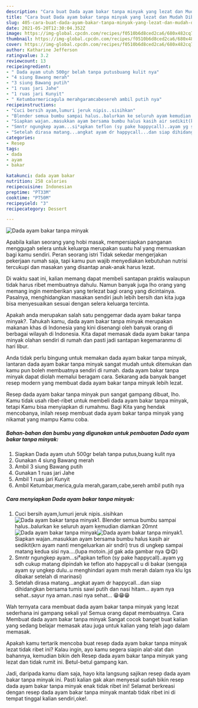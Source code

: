 ```yaml
---
description: "Cara buat Dada ayam bakar tanpa minyak yang lezat dan Mudah Dibuat"
title: "Cara buat Dada ayam bakar tanpa minyak yang lezat dan Mudah Dibuat"
slug: 405-cara-buat-dada-ayam-bakar-tanpa-minyak-yang-lezat-dan-mudah-dibuat
date: 2021-05-20T12:30:04.352Z
image: https://img-global.cpcdn.com/recipes/f0510b6d8ced2ca6/680x482cq70/dada-ayam-bakar-tanpa-minyak-foto-resep-utama.jpg
thumbnail: https://img-global.cpcdn.com/recipes/f0510b6d8ced2ca6/680x482cq70/dada-ayam-bakar-tanpa-minyak-foto-resep-utama.jpg
cover: https://img-global.cpcdn.com/recipes/f0510b6d8ced2ca6/680x482cq70/dada-ayam-bakar-tanpa-minyak-foto-resep-utama.jpg
author: Katharine Jefferson
ratingvalue: 3.2
reviewcount: 13
recipeingredient:
- " Dada ayam utuh 500gr belah tanpa putusbuang kulit nya"
- "4 siung Bawang merah"
- "3 siung Bawang putih"
- "1 ruas jari Jahe"
- "1 ruas jari Kunyit"
- " Ketumbarmericagula merahgaramcabesereh ambil putih nya"
recipeinstructions:
- "Cuci bersih ayam,lumuri jeruk nipis..sisihkan"
- "Blender semua bumbu sampai halus..balurkan ke seluruh ayam kemudian diamkan 20mnt"
- "Siapkan wajan..masukkan ayam bersama bumbu halus kasih air sedikit(krn ayam nanti mengeluarkan air sndri) trus di ungkep sampai matang kedua sisi nya....(lupa motoin..jd gak ada gambar nya 😋😋)"
- "Smntr ngungkep ayam...si⁸apkan teflon (sy pake happycall)..ayam yg sdh cukup matang dipindah ke teflon ato happycall u di bakar (sengaja ayam sy ungkep dulu..u menghindari ayam msh merah dalam nya klu lgs dibakar setelah di marinasi)"
- "Setelah dirasa matang...angkat ayam dr happycall...dan siap dihidangkan bersama tumis sawi putih dan nasi hitam... ayam nya sehat..sayur nya aman..nasi nya sehat... 😁😁😁"
categories:
- Resep
tags:
- dada
- ayam
- bakar

katakunci: dada ayam bakar 
nutrition: 258 calories
recipecuisine: Indonesian
preptime: "PT33M"
cooktime: "PT50M"
recipeyield: "3"
recipecategory: Dessert

---
```



![Dada ayam bakar tanpa minyak](https://img-global.cpcdn.com/recipes/f0510b6d8ced2ca6/680x482cq70/dada-ayam-bakar-tanpa-minyak-foto-resep-utama.jpg)

Apabila kalian seorang yang hobi masak, mempersiapkan panganan menggugah selera untuk keluarga merupakan suatu hal yang memuaskan bagi kamu sendiri. Peran seorang istri Tidak sekedar mengerjakan pekerjaan rumah saja, tapi kamu pun wajib menyediakan kebutuhan nutrisi tercukupi dan masakan yang disantap anak-anak harus lezat.

Di waktu  saat ini, kalian memang dapat membeli santapan praktis walaupun tidak harus ribet membuatnya dahulu. Namun banyak juga lho orang yang memang ingin memberikan yang terlezat bagi orang yang dicintainya. Pasalnya, menghidangkan masakan sendiri jauh lebih bersih dan kita juga bisa menyesuaikan sesuai dengan selera keluarga tercinta. 



Apakah anda merupakan salah satu penggemar dada ayam bakar tanpa minyak?. Tahukah kamu, dada ayam bakar tanpa minyak merupakan makanan khas di Indonesia yang kini disenangi oleh banyak orang di berbagai wilayah di Indonesia. Kita dapat memasak dada ayam bakar tanpa minyak olahan sendiri di rumah dan pasti jadi santapan kegemaranmu di hari libur.

Anda tidak perlu bingung untuk memakan dada ayam bakar tanpa minyak, lantaran dada ayam bakar tanpa minyak sangat mudah untuk ditemukan dan kamu pun boleh membuatnya sendiri di rumah. dada ayam bakar tanpa minyak dapat diolah memalui beragam cara. Sekarang ada banyak banget resep modern yang membuat dada ayam bakar tanpa minyak lebih lezat.

Resep dada ayam bakar tanpa minyak pun sangat gampang dibuat, lho. Kamu tidak usah ribet-ribet untuk membeli dada ayam bakar tanpa minyak, tetapi Kamu bisa menyiapkan di rumahmu. Bagi Kita yang hendak mencobanya, inilah resep membuat dada ayam bakar tanpa minyak yang nikamat yang mampu Kamu coba.

<!--inarticleads1-->

##### Bahan-bahan dan bumbu yang digunakan untuk pembuatan Dada ayam bakar tanpa minyak:

1. Siapkan  Dada ayam utuh 500gr belah tanpa putus,buang kulit nya
1. Gunakan 4 siung Bawang merah
1. Ambil 3 siung Bawang putih
1. Gunakan 1 ruas jari Jahe
1. Ambil 1 ruas jari Kunyit
1. Ambil  Ketumbar,merica,gula merah,garam,cabe,sereh ambil putih nya




<!--inarticleads2-->

##### Cara menyiapkan Dada ayam bakar tanpa minyak:

1. Cuci bersih ayam,lumuri jeruk nipis..sisihkan
<img src="https://img-global.cpcdn.com/steps/e9d77bb86264f989/160x128cq70/dada-ayam-bakar-tanpa-minyak-langkah-memasak-1-foto.jpg" alt="Dada ayam bakar tanpa minyak">1. Blender semua bumbu sampai halus..balurkan ke seluruh ayam kemudian diamkan 20mnt
<img src="https://img-global.cpcdn.com/steps/4c6cc665551718af/160x128cq70/dada-ayam-bakar-tanpa-minyak-langkah-memasak-2-foto.jpg" alt="Dada ayam bakar tanpa minyak"><img src="https://img-global.cpcdn.com/steps/c9fe21b6b5f2e955/160x128cq70/dada-ayam-bakar-tanpa-minyak-langkah-memasak-2-foto.jpg" alt="Dada ayam bakar tanpa minyak">1. Siapkan wajan..masukkan ayam bersama bumbu halus kasih air sedikit(krn ayam nanti mengeluarkan air sndri) trus di ungkep sampai matang kedua sisi nya....(lupa motoin..jd gak ada gambar nya 😋😋)
1. Smntr ngungkep ayam...si⁸apkan teflon (sy pake happycall)..ayam yg sdh cukup matang dipindah ke teflon ato happycall u di bakar (sengaja ayam sy ungkep dulu..u menghindari ayam msh merah dalam nya klu lgs dibakar setelah di marinasi)
1. Setelah dirasa matang...angkat ayam dr happycall...dan siap dihidangkan bersama tumis sawi putih dan nasi hitam... ayam nya sehat..sayur nya aman..nasi nya sehat... 😁😁😁




Wah ternyata cara membuat dada ayam bakar tanpa minyak yang lezat sederhana ini gampang sekali ya! Semua orang dapat membuatnya. Cara Membuat dada ayam bakar tanpa minyak Sangat cocok banget buat kalian yang sedang belajar memasak atau juga untuk kalian yang telah jago dalam memasak.

Apakah kamu tertarik mencoba buat resep dada ayam bakar tanpa minyak lezat tidak ribet ini? Kalau ingin, ayo kamu segera siapin alat-alat dan bahannya, kemudian bikin deh Resep dada ayam bakar tanpa minyak yang lezat dan tidak rumit ini. Betul-betul gampang kan. 

Jadi, daripada kamu diam saja, hayo kita langsung sajikan resep dada ayam bakar tanpa minyak ini. Pasti kalian gak akan menyesal sudah bikin resep dada ayam bakar tanpa minyak enak tidak ribet ini! Selamat berkreasi dengan resep dada ayam bakar tanpa minyak mantab tidak ribet ini di tempat tinggal kalian sendiri,oke!.

